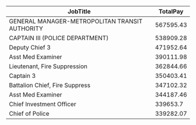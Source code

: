 |JobTitle|TotalPay|
|--------|--------|
|GENERAL MANAGER-METROPOLITAN TRANSIT AUTHORITY|567595.43|
|CAPTAIN III (POLICE DEPARTMENT)|538909.28|
|Deputy Chief 3|471952.64|
|Asst Med Examiner|390111.98|
|Lieutenant, Fire Suppression|362844.66|
|Captain 3|350403.41|
|Battalion Chief, Fire Suppress|347102.32|
|Asst Med Examiner|344187.46|
|Chief Investment Officer|339653.7|
|Chief of Police|339282.07|
